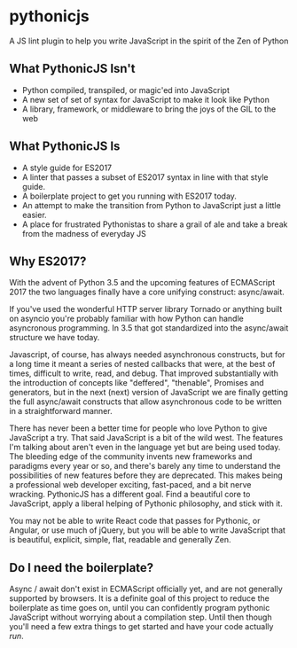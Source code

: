 # pythonicjs
A JS lint plugin to help you write JavaScript in the spirit of the Zen of Python

## What PythonicJS Isn't

 - Python compiled, transpiled, or magic'ed into JavaScript
 - A new set of set of syntax for JavaScript to make it look like Python
 - A library, framework, or middleware to bring the joys of the GIL to the web

## What PythonicJS Is

 - A style guide for ES2017
 - A linter that passes a subset of ES2017 syntax in line with that style guide.
 - A boilerplate project to get you running with ES2017 today.
 - An attempt to make the transition from Python to JavaScript just a little easier.
 - A place for frustrated Pythonistas to share a grail of ale and take a break from the madness of everyday JS

## Why ES2017?

With the advent of Python 3.5 and the upcoming features of ECMAScript 2017 the two languages finally have a core
unifying construct: async/await.

If you've used the wonderful HTTP server library Tornado or anything built on asyncio you're probably familiar with how Python can handle asyncronous programming. In 3.5 that got standardized into the async/await structure we have today.

Javascript, of course, has always needed asynchronous constructs, but for a long time it meant a series of nested callbacks that were, at the best of times, difficult to write, read, and debug. That improved substantially with the introduction of concepts like "deffered", "thenable", Promises and generators, but in the next (next) version of JavaScript we are finally getting the full async/await constructs that allow asynchronous code to be written in a straightforward manner.

There has never been a better time for people who love Python to give JavaScript a try. That said JavaScript is a bit
of the wild west. The features I'm talking about aren't even in the language yet but are being used today. The bleeding edge of the community invents new frameworks and paradigms every year or so, and there's barely any time to understand the possibilities of new features before they are deprecated. This makes being a professional web developer exciting, fast-paced, and a bit nerve wracking. PythonicJS has a different goal. Find a beautiful core to JavaScript, apply a liberal helping of Pythonic philosophy, and stick with it.

You may not be able to write React code that passes for Pythonic, or Angular, or use much of jQuery, but you will be able to write JavaScript that is beautiful, explicit, simple, flat, readable and generally Zen.

## Do I need the boilerplate?

Async / await don't exist in ECMAScript officially yet, and are not generally supported by browsers. It is a definite goal of this project to reduce the boilerplate as time goes on, until you can confidently program pythonic JavaScript without worrying about a compilation step. Until then though you'll need a few extra things to get started and have your code actually *run*.

